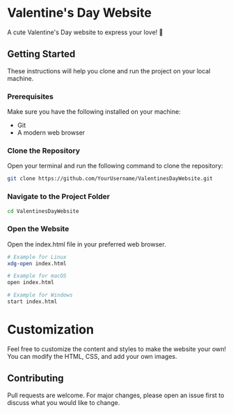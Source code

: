 # Valentine's Day Website

A cute Valentine's Day website to express your love! 💖

## Getting Started

These instructions will help you clone and run the project on your local machine.

### Prerequisites

Make sure you have the following installed on your machine:

- Git
- A modern web browser

### Clone the Repository

Open your terminal and run the following command to clone the repository:

```bash
git clone https://github.com/YourUsername/ValentinesDayWebsite.git
```

### Navigate to the Project Folder
```bash
cd ValentinesDayWebsite
```

### Open the Website
Open the index.html file in your preferred web browser.
```bash
# Example for Linux
xdg-open index.html

# Example for macOS
open index.html

# Example for Windows
start index.html
```

# Customization
Feel free to customize the content and styles to make the website your own! You can modify the HTML, CSS, and add your own images.

## Contributing

Pull requests are welcome. For major changes, please open an issue first
to discuss what you would like to change.
